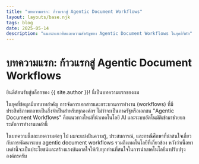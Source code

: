 ```yaml
---
title: "บทความแรก: ก้าวแรกสู่ Agentic Document Workflows"
layout: layouts/base.njk
tags: blog
date: 2025-05-14
description: "แนะนำแนวคิดและความสำคัญของ Agentic Document Workflows ในยุคดิจิทัล"
---
```

# บทความแรก: ก้าวแรกสู่ Agentic Document Workflows

ยินดีต้อนรับสู่บล็อกของ {{ site.author }}! นี่เป็นบทความแรกของผม

ในยุคที่ข้อมูลมีบทบาทสำคัญ การจัดการเอกสารและกระบวนการทำงาน (workflows) ที่มีประสิทธิภาพกลายเป็นสิ่งจำเป็นสำหรับทุกองค์กร ไม่ว่าจะเป็นภาครัฐหรือเอกชน "Agentic Document Workflows" คือแนวทางใหม่ที่นำเทคโนโลยี AI และระบบอัตโนมัติเข้ามาช่วยยกระดับการทำงานเหล่านี้

ในบทความนี้และบทความต่อๆ ไป ผมจะแบ่งปันความรู้, ประสบการณ์, และกรณีศึกษาที่น่าสนใจเกี่ยวกับการพัฒนาระบบ agentic document workflows รวมถึงเทคโนโลยีที่เกี่ยวข้อง หวังว่าเนื้อหาเหล่านี้จะเป็นประโยชน์และสร้างแรงบันดาลใจให้กับทุกท่านที่สนใจในการนำเทคโนโลยีมาปรับปรุงองค์กรครับ